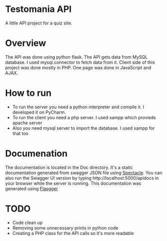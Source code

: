 # Testomania API
A little API project for a quiz site.
# Overview
The API was done using python flask. The API gets data from MySQL database. I used mysql.connector to fetch data from it. Client side of this project was done mostly in PHP. One page was done in JavaScript and AJAX.
# How to run
- To run the server you need a python interpreter and compile it. I developed it on PyCharm.
- To run the client you need a php server. I used xampp which provieds apache server
- Also you need mysql server to import the database. I used xampp for that too
# Documenation
The documentation is located in the Doc directory. It's a static documentation generated from swagger JSON file using [Spectacle](https://github.com/sourcey/spectacle). You can also run the Swagger UI version by typing http://localhost:5000/apidocs in your browser while the server is running. This documentation was generated using [Flasgger](https://github.com/rochacbruno/flasgger)  
# TODO
- Code clean up
- Removing some unnecessary prints in python code 
- Creating a PHP class for the API calls so it's more readable 
